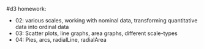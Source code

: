 #d3 homework:

* 02: various scales, working with nominal data, transforming quantitative data into ordinal data
* 03: Scatter plots, line graphs, area graphs, different scale-types
* 04: Pies, arcs, radialLine, radialArea
